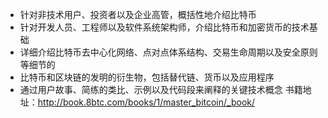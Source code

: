 
- 针对非技术用户、投资者以及企业高管，概括性地介绍比特币
- 针对开发人员、工程师以及软件系统架构师，介绍比特币和加密货币的技术基础
- 详细介绍比特币去中心化网络、点对点体系结构、交易生命周期以及安全原则等细节的
- 比特币和区块链的发明的衍生物，包括替代链、货币以及应用程序
- 通过用户故事、简练的类比、示例以及代码段来阐释的关键技术概念
书籍地址：http://book.8btc.com/books/1/master_bitcoin/_book/
